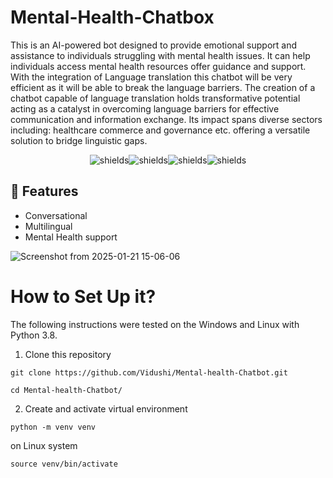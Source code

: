 # Mental-Health-Chatbox
<p id="description">This is an AI-powered bot designed to provide emotional support and assistance to individuals struggling with mental health issues. It can help individuals access mental health resources offer guidance and support. With the integration of Language translation this chatbot will be very efficient as it will be able to break the language barriers. The creation of a chatbot capable of language translation holds transformative potential acting as a catalyst in overcoming language barriers for effective communication and information exchange. Its impact spans diverse sectors including: healthcare commerce and governance etc. offering a versatile solution to bridge linguistic gaps.</p>

<p align="center"><img src="https://img.shields.io/badge/Mental-Health-blue" alt="shields"><img src="https://img.shields.io/github/stars/Vidushi/Mental-health-Chatbot%20" alt="shields"><img src="https://img.shields.io/github/forks/Vidushi/Mental-health-Chatbot" alt="shields"><img src="https://img.shields.io/github/contributors/Vidushi/Mental-health-Chatbot" alt="shields"></p>

<h2>🧐 Features</h2>


*   Conversational
*   Multilingual
*   Mental Health support
  
   
![Screenshot from 2025-01-21 15-06-06](https://github.com/user-attachments/assets/9a5852e9-96ba-4c42-bf4a-bd50622c417c)

# How to Set Up it?

The following instructions were tested on the Windows and Linux with Python 3.8.

1. Clone this repository

```
git clone https://github.com/Vidushi/Mental-health-Chatbot.git
```
```
cd Mental-health-Chatbot/
```

2. Create and activate virtual environment 

```
python -m venv venv
```
on Linux system
```
source venv/bin/activate
